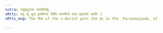 ```yaml
---
sutra: स्तुसुधूञ्भ्यः परस्मैपदेषु
vRtti: स्तु सु धूञ् इत्येतेभ्यः सिचि परस्मैपदे परत इडागमो भवति ॥
vRtti_eng: The सिच् of the s-Aorist gets the इट् in the _Parasmaipada_ after the roots स्तु, सु and धूञ् ॥

---
```


